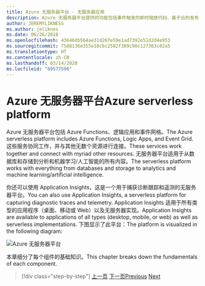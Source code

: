 ```yaml
---
title: Azure 无服务器平台 - 无服务器应用
description: Azure 无服务器平台提供的功能包括事件触发的即时缩放代码、基于云的发布/订阅、工作流业务流程等。
author: JEREMYLIKNESS
ms.author: jeliknes
ms.date: 06/26/2018
ms.openlocfilehash: 43646db564ae31d26fe59e1ad7392e51d2d4e953
ms.sourcegitcommit: 7588136e355e10cbc2582f389c90c127363c02a5
ms.translationtype: HT
ms.contentlocale: zh-CN
ms.lasthandoff: 03/14/2020
ms.locfileid: "69577590"
---
```

# <a name="azure-serverless-platform"></a><span data-ttu-id="024ae-103">Azure 无服务器平台</span><span class="sxs-lookup"><span data-stu-id="024ae-103">Azure serverless platform</span></span>

<span data-ttu-id="024ae-104">Azure 无服务器平台包括 Azure Functions、逻辑应用和事件网格。</span><span class="sxs-lookup"><span data-stu-id="024ae-104">The Azure serverless platform includes Azure Functions, Logic Apps, and Event Grid.</span></span> <span data-ttu-id="024ae-105">这些服务协同工作，并与其他无数个资源进行连接。</span><span class="sxs-lookup"><span data-stu-id="024ae-105">These services work together and connect with myriad other resources.</span></span> <span data-ttu-id="024ae-106">无服务器平台适用于从数据库和存储到分析和机器学习/人工智能的所有内容。</span><span class="sxs-lookup"><span data-stu-id="024ae-106">The serverless platform works with everything from databases and storage to analytics and machine learning/artificial intelligence.</span></span>

<span data-ttu-id="024ae-107">你还可以使用 Application Insights，这是一个用于捕获诊断跟踪和遥测的无服务器平台。</span><span class="sxs-lookup"><span data-stu-id="024ae-107">You can also use Application Insights, a serverless platform for capturing diagnostic traces and telemetry.</span></span> <span data-ttu-id="024ae-108">Application Insights 适用于所有类型的应用程序（桌面、移动或 Web）以及无服务器实现。</span><span class="sxs-lookup"><span data-stu-id="024ae-108">Application Insights are available to applications of all types (desktop, mobile, or web) as well as serverless implementations.</span></span> <span data-ttu-id="024ae-109">下图显示了此平台：</span><span class="sxs-lookup"><span data-stu-id="024ae-109">The platform is visualized in the following diagram:</span></span>

![Azure 无服务器平台](./media/azure-serverless-platform.png)

<span data-ttu-id="024ae-111">本章细分了每个组件的基础知识。</span><span class="sxs-lookup"><span data-stu-id="024ae-111">This chapter breaks down the fundamentals of each component.</span></span>

>[!div class="step-by-step"]
><span data-ttu-id="024ae-112">[上一页](serverless-design-examples.md)
>[下一页](azure-functions.md)</span><span class="sxs-lookup"><span data-stu-id="024ae-112">[Previous](serverless-design-examples.md)
[Next](azure-functions.md)</span></span>
